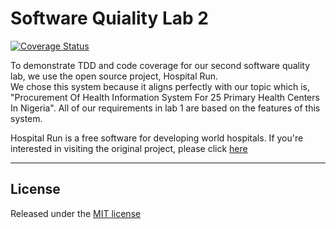 # Software Quiality Lab 2

[![Coverage Status](https://coveralls.io/repos/github/hallibay/HRLab02/badge.svg?branch=main)](https://coveralls.io/github/hallibay/HRLab02?branch=main)

To demonstrate TDD and code coverage for our second software quality lab, we use the open source project, Hospital Run.      
We chose this system because it aligns perfectly with our topic which is, "Procurement Of Health Information System For 25 Primary Health Centers In Nigeria". All of our requirements in lab 1 are based on the features of this system.      

Hospital Run is a free software for developing world hospitals. If you're interested in visiting the original project, please click [here](https://github.com/HospitalRun/hospitalrun-frontend)    

---

## License

Released under the [MIT license](LICENSE)